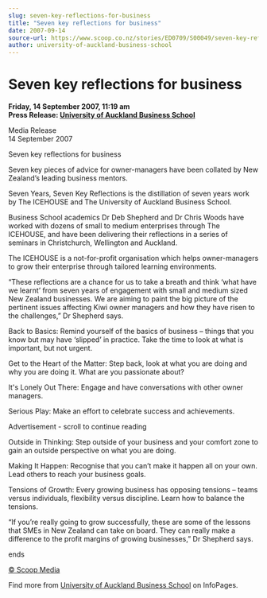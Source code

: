 ```yaml
---
slug: seven-key-reflections-for-business
title: "Seven key reflections for business"
date: 2007-09-14
source-url: https://www.scoop.co.nz/stories/ED0709/S00049/seven-key-reflections-for-business.htm
author: university-of-auckland-business-school
---
```

Seven key reflections for business
==================================

**Friday, 14 September 2007, 11:19 am**  
**Press Release: [University of Auckland Business School](https://info.scoop.co.nz/University_of_Auckland_Business_School)**

  
Media Release  
14 September 2007

  
Seven key reflections for business

Seven key pieces of advice for owner-managers have been collated by New Zealand’s leading business mentors.

Seven Years, Seven Key Reflections is the distillation of seven years work by The ICEHOUSE and The University of Auckland Business School.

Business School academics Dr Deb Shepherd and Dr Chris Woods have worked with dozens of small to medium enterprises through The ICEHOUSE, and have been delivering their reflections in a series of seminars in Christchurch, Wellington and Auckland.

The ICEHOUSE is a not-for-profit organisation which helps owner-managers to grow their enterprise through tailored learning environments.

“These reflections are a chance for us to take a breath and think ‘what have we learnt’ from seven years of engagement with small and medium sized New Zealand businesses. We are aiming to paint the big picture of the pertinent issues affecting Kiwi owner managers and how they have risen to the challenges,” Dr Shepherd says.

Back to Basics: Remind yourself of the basics of business – things that you know but may have ‘slipped’ in practice. Take the time to look at what is important, but not urgent.

Get to the Heart of the Matter: Step back, look at what you are doing and why you are doing it. What are you passionate about?

It's Lonely Out There: Engage and have conversations with other owner managers.

Serious Play: Make an effort to celebrate success and achievements.

Advertisement - scroll to continue reading





Outside in Thinking: Step outside of your business and your comfort zone to gain an outside perspective on what you are doing.

Making It Happen: Recognise that you can’t make it happen all on your own. Lead others to reach your business goals.

Tensions of Growth: Every growing business has opposing tensions – teams versus individuals, flexibility versus discipline. Learn how to balance the tensions.

“If you’re really going to grow successfully, these are some of the lessons that SMEs in New Zealand can take on board. They can really make a difference to the profit margins of growing businesses,” Dr Shepherd says.

ends

[© Scoop Media](http://www.scoop.co.nz/about/terms.html)

Find more from [University of Auckland Business School](https://info.scoop.co.nz/University_of_Auckland_Business_School) on InfoPages.